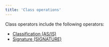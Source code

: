 ```yaml
---
title: 'Class operations'
---
```


Class operators include the following operators:

-   [Classification (AS/IS)](Classification_IS_AS_.md)
-   [Signature (SIGNATURE)](Property_signature_CLASS_.md)

  
